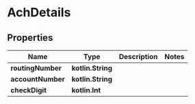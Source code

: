 
# AchDetails

## Properties
| Name | Type | Description | Notes |
| ------------ | ------------- | ------------- | ------------- |
| **routingNumber** | **kotlin.String** |  |  |
| **accountNumber** | **kotlin.String** |  |  |
| **checkDigit** | **kotlin.Int** |  |  |



